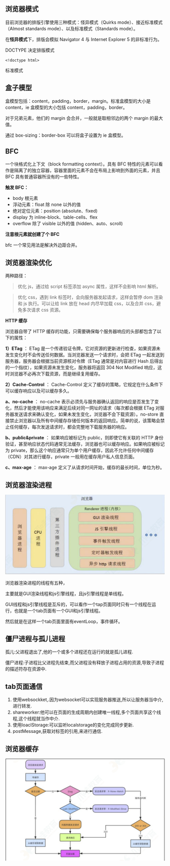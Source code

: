 ## 浏览器模式

目前浏览器的排版引擎使用三种模式：怪异模式（Quirks mode）、接近标准模式（Almost standards mode）、以及标准模式（Standards mode）。

在**怪异模式**下，排版会模拟 Navigator 4 与 Internet Explorer 5 的非标准行为。

DOCTYPE 决定排版模式

```
<!doctype html>
```

标准模式

## 盒子模型

盒模型包括：content，padding，border，margin。标准盒模型的大小是 content，ie 盒模型的大小包括 content，padding，border。

对于兄弟元素，他们的 margin 会合并，一般就是取相邻边的两个 margin 的最大值。

通过 box-sizing：border-box 可以将盒子设置为 ie 盒模型。

## BFC

一个块格式化上下文（block formatting context）。具有 BFC 特性的元素可以看作是隔离了的独立容器，容器里面的元素不会在布局上影响到外面的元素，并且 BFC 具有普通容器所没有的一些特性。

**触发 BFC：**

- body 根元素
- 浮动元素：float 除 none 以外的值
- 绝对定位元素：position (absolute、fixed)
- display 为 inline-block、table-cells、flex
- overflow 除了 visible 以外的值 (hidden、auto、scroll)

**注意根元素就创建了个 BFC**

bfc 一个常见用法是解决外边距合并。

## 浏览器渲染优化

两种路径：

> 优化 js，通过给 script 标签添加 async 属性，这样不会影响 html 解析。

> 优化 css，遇到 link 标签时，会向服务器发起请求，这样会暂停 dom 渲染和 js 执行。可以让给 link 放在 head 内尽早加载 css，以及合并 css，避免多次请求 css 资源。

**HTTP 缓存**

浏览器自带了 HTTP 缓存的功能，只需要确保每个服务器响应的头部都包含了以下的属性：

**1）ETag** ： ETag 是一个传递验证令牌，它对资源的更新进行检查，如果资源未发生变化时不会传送任何数据。当浏览器发送一个请求时，会把 ETag 一起发送到服务器，服务器会根据当前资源核对令牌（ETag 通常是对内容进行 Hash 后得出的一个指纹），如果资源未发生变化，服务器将返回 304 Not Modified 响应，这时浏览器不必再次下载资源，而是继续复用缓存。

**2）Cache-Control** ： Cache-Control 定义了缓存的策略，它规定在什么条件下可以缓存响应以及可以缓存多久。

**a、no-cache** ： no-cache 表示必须先与服务器确认返回的响应是否发生了变化，然后才能使用该响应来满足后续对同一网址的请求（每次都会根据 ETag 对服务器发送请求来确认变化，如果未发生变化，浏览器不会下载资源）。no-store 直接禁止浏览器以及所有中间缓存存储任何版本的返回响应。简单的说，该策略会禁止任何缓存，每次发送请求时，都会完整地下载服务器的响应。

**b、public&private** ：
如果响应被标记为 public，则即使它有关联的 HTTP 身份验证，甚至响应状态代码通常无法缓存，浏览器也可以缓存响应。如果响应被标记为 private，那么这个响应通常只为单个用户缓存，因此不允许任何中间缓存（CDN）对其进行缓存，private 一般用在缓存用户私人信息页面。

**c、max-age** ： max-age 定义了从请求时间开始，缓存的最长时间，单位为秒。

## 浏览器渲染进程

![1698126040762](image/browser/1698126040762.png)

浏览器渲染进程的线程有五种，

主要就是GUI渲染线程和js引擎线程，且js引擎线程是单线程。

GUI线程和js引擎线程是互斥的，可以看作一个tap页面同时只有一个线程在运行，也就是一个tab页面有一个GUI和js引擎线程。

然后就是在这样一个tab页面里面有eventLoop，事件循环。

## 僵尸进程与孤儿进程

孤儿:父进程退出了,他的一个或多个进程还在运行的就是孤儿进程.

僵尸进程:子进程比父进程先结束,而父进程没有释放子进程占用的资源,导致子进程的描述符存在资源中.

## tab页面通信

1. 使用websockket,.因为websocket可以实现服务器推送,所以让服务器当中介,进行转发.
2. shareworker:他可以在页面的生成周期内创建唯一线程,多个页面共享这个线程,这个线程就当作中介.
3. 使用loaclStorage:可以监听localstorage的变化完成同步更新.
4. postMessage,获取对标签的引用,来进行通信.

## 浏览器缓存

![1698135247749](image/browser/1698135247749.png)
